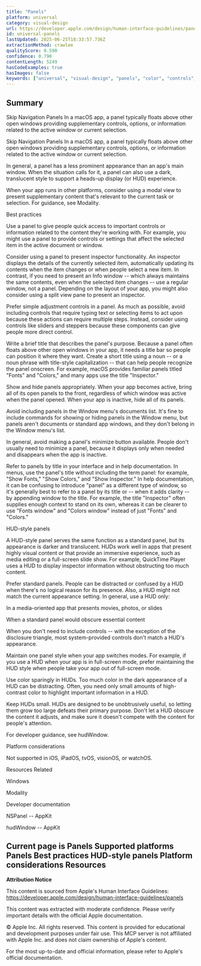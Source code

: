 ```yaml
---
title: "Panels"
platform: universal
category: visual-design
url: https://developer.apple.com/design/human-interface-guidelines/panels
id: universal-panels
lastUpdated: 2025-06-25T18:33:57.736Z
extractionMethod: crawlee
qualityScore: 0.590
confidence: 0.790
contentLength: 5249
hasCodeExamples: true
hasImages: false
keywords: ["universal", "visual-design", "panels", "color", "controls", "design", "interface", "layout", "navigation", "selection"]
---
```

## Summary

Skip Navigation
Panels
In a macOS app, a panel typically floats above other open windows providing supplementary controls, options, or information related to the active window or current selection.

Skip Navigation
Panels
In a macOS app, a panel typically floats above other open windows providing supplementary controls, options, or information related to the active window or current selection.

In general, a panel has a less prominent appearance than an app's main window. When the situation calls for it, a panel can also use a dark, translucent style to support a heads-up display (or HUD) experience.

When your app runs in other platforms, consider using a modal view to present supplementary content that's relevant to the current task or selection. For guidance, see Modality.

Best practices

Use a panel to give people quick access to important controls or information related to the content they're working with. For example, you might use a panel to provide controls or settings that affect the selected item in the active document or window.

Consider using a panel to present inspector functionality. An inspector displays the details of the currently selected item, automatically updating its contents when the item changes or when people select a new item. In contrast, if you need to present an Info window -- which always maintains the same contents, even when the selected item changes -- use a regular window, not a panel. Depending on the layout of your app, you might also consider using a split view pane to present an inspector.

Prefer simple adjustment controls in a panel. As much as possible, avoid including controls that require typing text or selecting items to act upon because these actions can require multiple steps. Instead, consider using controls like sliders and steppers because these components can give people more direct control.

Write a brief title that describes the panel's purpose. Because a panel often floats above other open windows in your app, it needs a title bar so people can position it where they want. Create a short title using a noun -- or a noun phrase with title-style capitalization -- that can help people recognize the panel onscreen. For example, macOS provides familiar panels titled "Fonts" and "Colors," and many apps use the title "Inspector."

Show and hide panels appropriately. When your app becomes active, bring all of its open panels to the front, regardless of which window was active when the panel opened. When your app is inactive, hide all of its panels.

Avoid including panels in the Window menu's documents list. It's fine to include commands for showing or hiding panels in the Window menu, but panels aren't documents or standard app windows, and they don't belong in the Window menu's list.

In general, avoid making a panel's minimize button available. People don't usually need to minimize a panel, because it displays only when needed and disappears when the app is inactive.

Refer to panels by title in your interface and in help documentation. In menus, use the panel's title without including the term panel: for example, "Show Fonts," "Show Colors," and "Show Inspector." In help documentation, it can be confusing to introduce "panel" as a different type of window, so it's generally best to refer to a panel by its title or -- when it adds clarity -- by appending window to the title. For example, the title "Inspector" often supplies enough context to stand on its own, whereas it can be clearer to use "Fonts window" and "Colors window" instead of just "Fonts" and "Colors."

HUD-style panels

A HUD-style panel serves the same function as a standard panel, but its appearance is darker and translucent. HUDs work well in apps that present highly visual content or that provide an immersive experience, such as media editing or a full-screen slide show. For example, QuickTime Player uses a HUD to display inspector information without obstructing too much content.

Prefer standard panels. People can be distracted or confused by a HUD when there's no logical reason for its presence. Also, a HUD might not match the current appearance setting. In general, use a HUD only:

In a media-oriented app that presents movies, photos, or slides

When a standard panel would obscure essential content

When you don't need to include controls -- with the exception of the disclosure triangle, most system-provided controls don't match a HUD's appearance.

Maintain one panel style when your app switches modes. For example, if you use a HUD when your app is in full-screen mode, prefer maintaining the HUD style when people take your app out of full-screen mode.

Use color sparingly in HUDs. Too much color in the dark appearance of a HUD can be distracting. Often, you need only small amounts of high-contrast color to highlight important information in a HUD.

Keep HUDs small. HUDs are designed to be unobtrusively useful, so letting them grow too large defeats their primary purpose. Don't let a HUD obscure the content it adjusts, and make sure it doesn't compete with the content for people's attention.

For developer guidance, see hudWindow.

Platform considerations

Not supported in iOS, iPadOS, tvOS, visionOS, or watchOS.

Resources
Related

Windows

Modality

Developer documentation

NSPanel -- AppKit

hudWindow -- AppKit

Current page is Panels
Supported platforms
Panels
Best practices
HUD-style panels
Platform considerations
Resources
---

**Attribution Notice**

This content is sourced from Apple's Human Interface Guidelines: https://developer.apple.com/design/human-interface-guidelines/panels

This content was extracted with moderate confidence. Please verify important details with the official Apple documentation.

© Apple Inc. All rights reserved. This content is provided for educational and development purposes under fair use. This MCP server is not affiliated with Apple Inc. and does not claim ownership of Apple's content.

For the most up-to-date and official information, please refer to Apple's official documentation.
